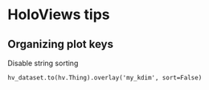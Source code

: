 # HoloViews tips

## Organizing plot keys

Disable string sorting

`hv_dataset.to(hv.Thing).overlay('my_kdim', sort=False)`
